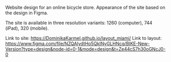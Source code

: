 Website design for an online bicycle store.
Appearance of the site based on the design in Figma.

The site is available in three resolution variants: 1260 (computer), 744 (iPad), 320 (mobile).

Link to site: https://DominikaKarmel.github.io/layout_miami/
Link to layout: https://www.figma.com/file/NZQAIydtHo5QkINyGLHNcq/BIKE-New-Version?type=design&node-id=0-1&mode=design&t=Ze44cS7h30oGNcJ0-0
